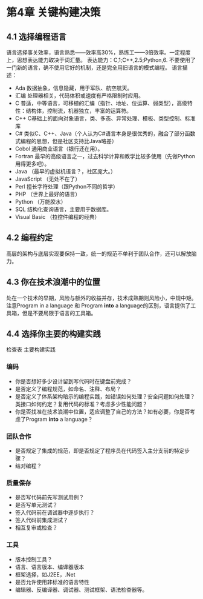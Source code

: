 # 第4章 关键构建决策
## 4.1 选择编程语言
语言选择事关效率，语言熟悉——效率高30%，熟练工——3倍效率。一定程度上，思想表达能力取决于词汇量。
表达能力：C,1;C++,2.5;Python,6.
不要使用了一门新的语言，确不使用它好的机制，还是完全用旧语言的模式编程。
语言描述：
* Ada 数据抽象，信息隐藏，用于军队、航空航天。
* 汇编 处理器相关，代码体积或速度有严格限制时应用。
* C 普适，中等语言，可移植的汇编（指针、地址、位运算、弱类型），高级特性：结构体，控制流，机器独立，丰富的运算符。
* C++ C基础上的面向对象语言，类、多态、异常处理、模板、类型控制、标准库
* C# 类似C、C++、Java（个人认为C#语言本身是很优秀的，融合了部分函数式编程的思想，但是社区支持比Java略差）
* Cobol 通用商业语言（银行还在用）。
* Fortran 最早的高级语言之一，过去科学计算和教学比较多使用（先做Python用得更多吧）。
* Java （最早的虚拟机语言？，社区庞大。）
* JavaScript （无处不在了）
* Perl 擅长字符处理（跟Python不同的哲学）
* PHP （世界上最好的语言）
* Python （万能胶水）
* SQL 结构化查询语言，主要用于数据库。
* Visual Basic （拉控件编程的经典）

## 4.2 编程约定
高层的架构与底层实现要保持一致，统一的规范不单利于团队合作，还可以解放脑力。

## 4.3 你在技术浪潮中的位置
处在一个技术的早期，风险与额外的收益并存，技术成熟期则风险小，中规中矩。
注意Program in a language 和  Program **into** a language的区别，语言提供了工具箱，但是不要局限于语言的工具箱。

## 4.4 选择你主要的构建实践
检查表 主要构建实践
### 编码
* 你是否想好多少设计留到写代码时在键盘前完成？
* 是否定义了编程规范，如命名、注释、布局？
* 是否定义了体系架构暗示的编程实践，如错误如何处理？安全问题如何处理？类接口如何约定？复用代码的标准？考虑多少性能问题？
* 你是否找准在技术浪潮中位置，适应调整了自己的方法？如有必要，你是否考虑了Program **into** a language？

### 团队合作
* 是否规定了集成的规范，即是否规定了程序员在代码签入主分支前的特定步骤？
* 结对编程？

### 质量保存
* 是否写代码前先写测试用例？
* 是否写单元测试？
* 签入代码前在调试器中逐步执行？
* 签入代码前集成测试？
* 相互复审或检查？

### 工具
* 版本控制工具？
* 语言、语言版本、编译器版本
* 框架选择，如J2EE，.Net
* 是否允许使用非标准的语言特性
* 编辑器、反编译器、调试器、测试框架、语法检查器等。
